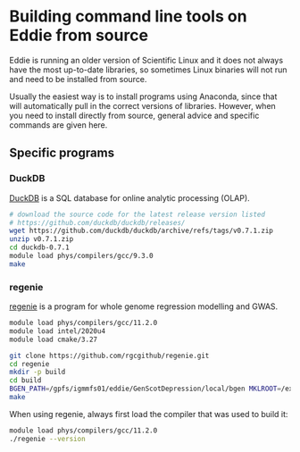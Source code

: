 # Building command line tools on Eddie from source

Eddie is running an older version of Scientific Linux and it does not always have the most up-to-date libraries, so sometimes Linux binaries will not run and need to be installed from source. 

Usually the easiest way is to install programs using Anaconda, since that will automatically pull in the correct versions of libraries. However, when you need to install directly from source, general advice and specific commands are given here.

## Specific programs

### DuckDB

[DuckDB](https://duckdb.org) is a SQL database for online analytic processing (OLAP). 

```sh
# download the source code for the latest release version listed
# https://github.com/duckdb/duckdb/releases/
wget https://github.com/duckdb/duckdb/archive/refs/tags/v0.7.1.zip
unzip v0.7.1.zip
cd duckdb-0.7.1
module load phys/compilers/gcc/9.3.0
make
```

### regenie

[regenie](https://rgcgithub.github.io/regenie/) is a program for whole genome regression modelling and GWAS.

```sh
module load phys/compilers/gcc/11.2.0
module load intel/2020u4
module load cmake/3.27

git clone https://github.com/rgcgithub/regenie.git
cd regenie
mkdir -p build
cd build
BGEN_PATH=/gpfs/igmmfs01/eddie/GenScotDepression/local/bgen MKLROOT=/exports/applications/apps/SL7/intel/parallel_studio_xe_2020_update4_cluster_edition/compilers_and_libraries_2020.4.304/linux/mkl STATIC=1 cmake ..
make 
```

When using regenie, always first load the compiler that was used to build it:

```sh
module load phys/compilers/gcc/11.2.0
./regenie --version
```